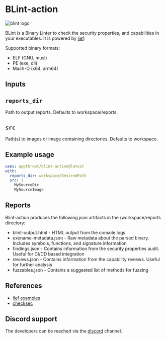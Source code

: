 # BLint-action

![blint logo](https://raw.githubusercontent.com/AppThreat/blint/feature/blint-action/blint.ico)


BLint is a Binary Linter to check the security properties, and capabilities in your executables. It is powered by [lief](https://github.com/lief-project/LIEF).


Supported binary formats:

- ELF (GNU, musl)
- PE (exe, dll)
- Mach-O (x64, arm64)

## Inputs

## `reports_dir`

Path to output reports. Defaults to workspace/reports.

## `src`

Path(s) to images or image containing directories. Defaults to workspace.

## Example usage
```yaml
uses: appthreat/blint-action@latest
with:
  reports_dir: workspace/DesiredPath
  src: |
    MySourceDir
    MySourceImage
```

## Reports

Blint-action produces the following json artifacts in the /workspace/reports directory:

- blint-output.html - HTML output from the console logs
- exename-metadata.json - Raw metadata about the parsed binary. Includes symbols, functions, and signature information
- findings.json - Contains information from the security properties audit. Useful for CI/CD based integration
- reviews.json - Contains information from the capability reviews. Useful for further analysis
- fuzzables.json - Contains a suggested list of methods for fuzzing

## References

- [lief examples](https://github.com/lief-project/LIEF/tree/master/examples/python)
- [checksec](https://github.com/Wenzel/checksec.py)

## Discord support

The developers can be reached via the [discord](https://discord.gg/DCNxzaeUpd) channel.


